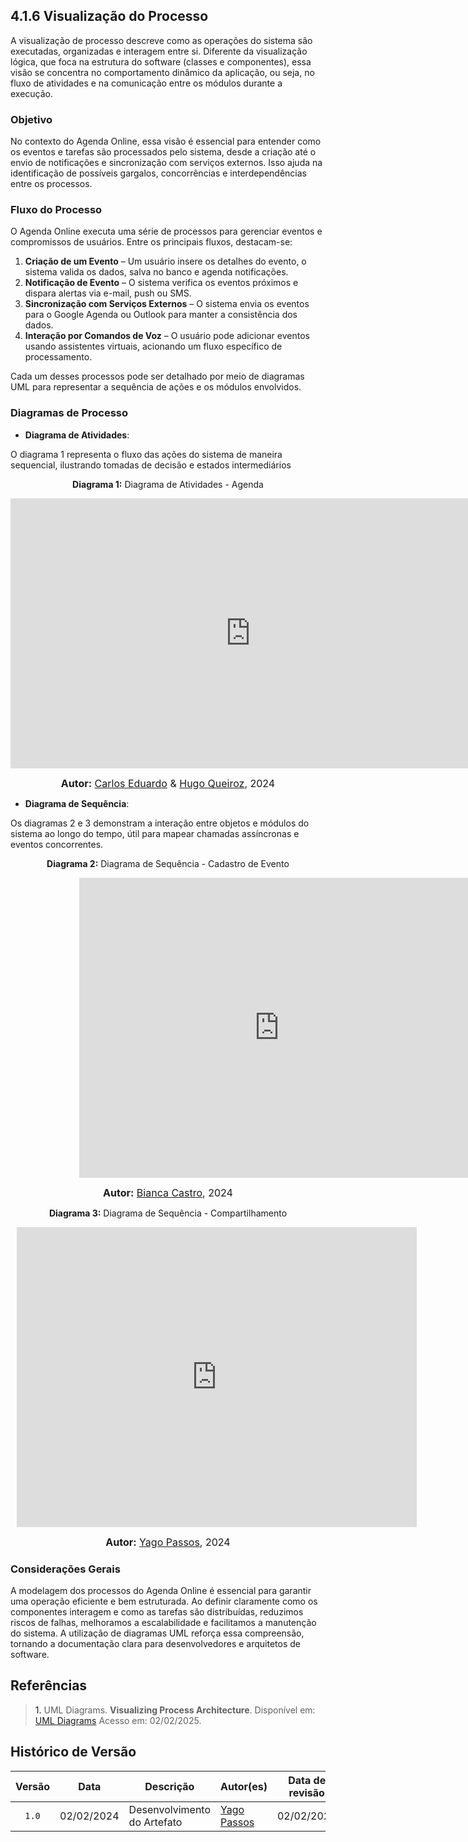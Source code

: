 ## 4.1.6 Visualização do Processo

A visualização de processo descreve como as operações do sistema são executadas, organizadas e interagem entre si. Diferente da visualização lógica, que foca na estrutura do software (classes e componentes), essa visão se concentra no comportamento dinâmico da aplicação, ou seja, no fluxo de atividades e na comunicação entre os módulos durante a execução.


### Objetivo

No contexto do Agenda Online, essa visão é essencial para entender como os eventos e tarefas são processados pelo sistema, desde a criação até o envio de notificações e sincronização com serviços externos. Isso ajuda na identificação de possíveis gargalos, concorrências e interdependências entre os processos.

### Fluxo do Processo

O Agenda Online executa uma série de processos para gerenciar eventos e compromissos de usuários. Entre os principais fluxos, destacam-se:

1. **Criação de um Evento** – Um usuário insere os detalhes do evento, o sistema valida os dados, salva no banco e agenda notificações.
2. **Notificação de Evento** – O sistema verifica os eventos próximos e dispara alertas via e-mail, push ou SMS.
3. **Sincronização com Serviços Externos** – O sistema envia os eventos para o Google Agenda ou Outlook para manter a consistência dos dados.
4. **Interação por Comandos de Voz** – O usuário pode adicionar eventos usando assistentes virtuais, acionando um fluxo específico de processamento.

Cada um desses processos pode ser detalhado por meio de diagramas UML para representar a sequência de ações e os módulos envolvidos.

### Diagramas de Processo
- **Diagrama de Atividades**: 

O diagrama 1 representa o fluxo das ações do sistema de maneira sequencial, ilustrando tomadas de decisão e estados intermediários

<p align="center" > <strong> Diagrama 1:</Strong> Diagrama de Atividades - Agenda</font> <gitbr></p>

<iframe width="768" height="432" src="https://miro.com/app/live-embed/uXjVLCDMVTY=/?moveToViewport=-11299,1231,7634,3705&embedId=245797611417" frameborder="0" scrolling="no" allow="fullscreen; clipboard-read; clipboard-write" allowfullscreen></iframe>

<font size="3"><p style="text-align: center"><b>Autor:</b> [Carlos Eduardo](https://github.com/CADU110) & [Hugo Queiroz](https://github.com/melohugo), 2024</p></font>


- **Diagrama de Sequência**:

Os diagramas 2 e 3 demonstram a interação entre objetos e módulos do sistema ao longo do tempo, útil para mapear chamadas assíncronas e eventos concorrentes.

<p align="center" > <strong> Diagrama 2:</Strong> Diagrama de Sequência - Cadastro de Evento </font> <gitbr></p>
<center>
<div style="width: 840px; height: 480px; margin: 10px; position: relative;"><iframe allowfullscreen frameborder="0" style="width:640px; height:480px" src="https://lucid.app/documents/embedded/50c78de8-8177-4b28-a2b6-3a1a35577e3f" id="FHEu3T-Uhm-X"></iframe></div>
</center>

<font size="3"><p style="text-align: center"><b>Autor:</b> [Bianca Castro](https://github.com/BiancaPatrocinio7), 2024</p></font>

<p align="center" > <strong> Diagrama 3:</Strong> Diagrama de Sequência - Compartilhamento </font> <gitbr></p>
<center>
<div style="width: 640px; height: 480px; margin: 10px; position: relative;"><iframe allowfullscreen frameborder="0" style="width:640px; height:480px" src="https://lucid.app/documents/embedded/11c66da3-9aaf-437c-aad0-41efcb73fe28" id="ZcWuoLOcmViW"></iframe></div>
</center>

<font size="3"><p style="text-align: center"><b>Autor:</b>  [Yago Passos](https://github.com/yagompassos), 2024</p></font>

### Considerações Gerais

A modelagem dos processos do Agenda Online é essencial para garantir uma operação eficiente e bem estruturada. Ao definir claramente como os componentes interagem e como as tarefas são distribuídas, reduzimos riscos de falhas, melhoramos a escalabilidade e facilitamos a manutenção do sistema. A utilização de diagramas UML reforça essa compreensão, tornando a documentação clara para desenvolvedores e arquitetos de software.

## Referências

> <a>1.</a> UML Diagrams. **Visualizing Process Architecture**. Disponível em: [UML Diagrams](https://www.uml-diagrams.org)  Acesso em: 02/02/2025. <br>

## Histórico de Versão

| Versão | Data | Descrição  | Autor(es)    | Data de revisão | Revisor(es)  |
| :----: | :--------: | --------------------- | ----------------------------- | :-------------: | ------------------------------ |
| `1.0`  | 02/02/2024 | Desenvolvimento do Artefato| [Yago Passos](https://github.com/yagompassos)| 02/02/2025  | [Bianca](https://github.com/BiancaPatrocinio7) |

